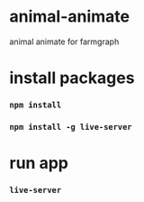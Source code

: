 # animal-animate
animal animate for farmgraph

# install packages

### `npm install`

### `npm install -g live-server`

# run app

### `live-server`

